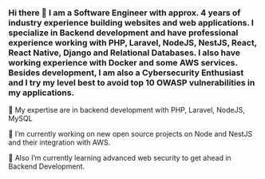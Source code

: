 ### Hi there 👋 I am a Software Engineer with approx. 4 years of industry experience building websites and web applications. I specialize in Backend development and have professional experience working with PHP, Laravel, NodeJS, NestJS, React, React Native, Django and Relational Databases. I also have working experience with Docker and some AWS services. Besides development, I am also a Cybersecurity Enthusiast and I try my level best to avoid top 10 OWASP vulnerabilities in my applications.

👯 My expertise are in backend development with PHP, Laravel, NodeJS, MySQL

🔭 I’m currently working on new open source projects on Node and NestJS and their integration with AWS.

🌱 Also I’m currently learning advanced web security to get ahead in Backend Development.



<!--
**umersaeed3d/umersaeed3d** is a ✨ _special_ ✨ repository because its `README.md` (this file) appears on your GitHub profile.

Here are some ideas to get you started:

- 🔭 I’m currently working on ...
- 🌱 I’m currently learning ...
- 👯 I’m looking to collaborate on ...
- 🤔 I’m looking for help with ...
- 💬 Ask me about ...
- 📫 How to reach me: ...
- 😄 Pronouns: ...
- ⚡ Fun fact: ...
-->
